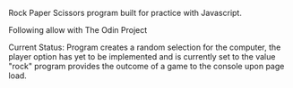 Rock Paper Scissors program built for practice with Javascript.

Following allow with The Odin Project

Current Status: Program creates a random selection for the computer, the player option has yet to be implemented and is currently set to the value "rock" program provides the outcome of a game to the console upon page load.